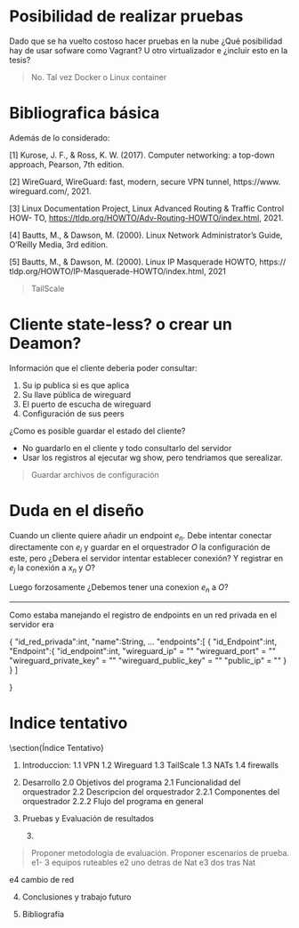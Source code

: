
# Posibilidad de realizar pruebas 
Dado que se ha vuelto costoso hacer pruebas en la nube
¿Qué posibilidad hay de usar sofware como Vagrant? U
otro virtualizador e ¿incluir esto en la tesis?

> No. Tal vez Docker o Linux container

# Bibliografica básica
Además de lo considerado:

[1] Kurose, J. F., & Ross, K. W. (2017). Computer networking: a top-down approach,
Pearson, 7th edition.

[2] WireGuard, WireGuard: fast, modern, secure VPN tunnel, https://www.
wireguard.com/, 2021.

[3] Linux Documentation Project, Linux Advanced Routing & Traffic Control HOW-
TO, https://tldp.org/HOWTO/Adv-Routing-HOWTO/index.html, 2021.

[4] Bautts, M., & Dawson, M. (2000). Linux Network Administrator’s Guide, O’Reilly
Media, 3rd edition.

[5] Bautts, M., & Dawson, M. (2000). Linux IP Masquerade HOWTO, https://
tldp.org/HOWTO/IP-Masquerade-HOWTO/index.html, 2021


> TailScale

# Cliente state-less? o crear un Deamon?
Información que el cliente deberia poder consultar:
1. Su ip publica si es que aplica
2. Su llave pública de wireguard
3. El puerto de escucha de wireguard
4. Configuración de sus peers

¿Como es posible guardar el estado del cliente?
- No guardarlo en el cliente y todo consultarlo del servidor
- Usar los registros al ejecutar wg show, pero tendriamos que serealizar.

> Guardar archivos de configuración 

# Duda en el diseño
Cuando un cliente quiere añadir un endpoint $e_n$. 
Debe intentar conectar directamente con $e_i$ y guardar en el orquestrador  $O$
la configuración de este, pero ¿Debera el servidor intentar establecer conexión?
Y registrar en $e_{j}$ la conexión a $x_n$ y $O$? 

Luego forzosamente ¿Debemos tener una conexion $e_n$ a $O$?


---
Como estaba manejando el registro de endpoints en un red privada en el servidor
era

{
    "id_red_privada":int,
    "name":String,
    ...
    "endpoints":[
        {
            "id_Endpoint":int,
            "Endpoint":{
                "id_endpoint":int,
                "wireguard_ip" = ""
                "wireguard_port" = ""
                "wireguard_private_key" = ""
                "wireguard_public_key" = ""
                "public_ip" = ""
            }
        }
    ]

}

# Indice tentativo

\section{Índice Tentativo}

1. Introduccion:
    1.1 VPN
    1.2 Wireguard
    1.3 TailScale
    1.3 NATs
    1.4 firewalls

2. Desarrollo
    2.0 Objetivos del programa
    2.1 Funcionalidad del orquestrador
    2.2 Descripcion del orquestrador
    2.2.1 Componentes del orquestrador
    2.2.2 Flujo del programa en general
3. Pruebas y Evaluación de resultados 

    3.


> Proponer metodología de evaluación.
> Proponer escenarios de prueba.
e1- 3 equipos  ruteables
e2 uno detras de Nat
e3 dos tras Nat

e4 cambio de red

4. Conclusiones y trabajo futuro 

5. Bibliografía 